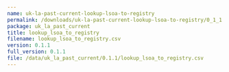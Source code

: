 ```yaml
---
name: uk-la-past-current-lookup-lsoa-to-registry
permalink: /downloads/uk-la-past-current-lookup-lsoa-to-registry/0_1_1
package: uk_la_past_current
title: lookup_lsoa_to_registry
filename: lookup_lsoa_to_registry.csv
version: 0.1.1
full_version: 0.1.1
file: /data/uk_la_past_current/0.1.1/lookup_lsoa_to_registry.csv
---
```

